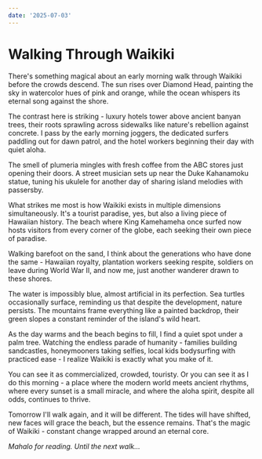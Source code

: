 ```yaml
---
date: '2025-07-03'
---
```


# Walking Through Waikiki

There's something magical about an early morning walk through Waikiki before the crowds descend. The sun rises over Diamond Head, painting the sky in watercolor hues of pink and orange, while the ocean whispers its eternal song against the shore.

The contrast here is striking - luxury hotels tower above ancient banyan trees, their roots sprawling across sidewalks like nature's rebellion against concrete. I pass by the early morning joggers, the dedicated surfers paddling out for dawn patrol, and the hotel workers beginning their day with quiet aloha.

The smell of plumeria mingles with fresh coffee from the ABC stores just opening their doors. A street musician sets up near the Duke Kahanamoku statue, tuning his ukulele for another day of sharing island melodies with passersby.

What strikes me most is how Waikiki exists in multiple dimensions simultaneously. It's a tourist paradise, yes, but also a living piece of Hawaiian history. The beach where King Kamehameha once surfed now hosts visitors from every corner of the globe, each seeking their own piece of paradise.

Walking barefoot on the sand, I think about the generations who have done the same - Hawaiian royalty, plantation workers seeking respite, soldiers on leave during World War II, and now me, just another wanderer drawn to these shores.

The water is impossibly blue, almost artificial in its perfection. Sea turtles occasionally surface, reminding us that despite the development, nature persists. The mountains frame everything like a painted backdrop, their green slopes a constant reminder of the island's wild heart.

As the day warms and the beach begins to fill, I find a quiet spot under a palm tree. Watching the endless parade of humanity - families building sandcastles, honeymooners taking selfies, local kids bodysurfing with practiced ease - I realize Waikiki is exactly what you make of it.

You can see it as commercialized, crowded, touristy. Or you can see it as I do this morning - a place where the modern world meets ancient rhythms, where every sunset is a small miracle, and where the aloha spirit, despite all odds, continues to thrive.

Tomorrow I'll walk again, and it will be different. The tides will have shifted, new faces will grace the beach, but the essence remains. That's the magic of Waikiki - constant change wrapped around an eternal core.

*Mahalo for reading. Until the next walk...*